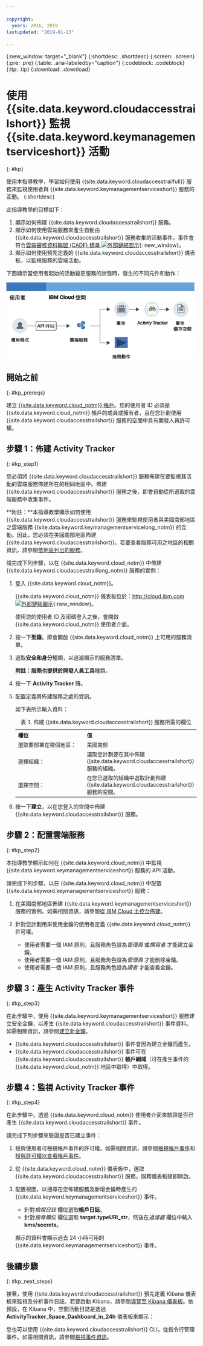 ```yaml
---

copyright:
  years: 2016, 2019
lastupdated: "2019-01-23"

---
```


{:new_window: target="_blank"}
{:shortdesc: .shortdesc}
{:screen: .screen}
{:pre: .pre}
{:table: .aria-labeledby="caption"}
{:codeblock: .codeblock}
{:tip: .tip}
{:download: .download}


# 使用 {{site.data.keyword.cloudaccesstrailshort}} 監視 {{site.data.keyword.keymanagementserviceshort}} 活動
{: #kp}

使用本指導教學，學習如何使用 {{site.data.keyword.cloudaccesstrailfull}} 服務來監視使用者與 {{site.data.keyword.keymanagementserviceshort}} 服務的互動。
{:shortdesc}

此指導教學的目標如下：

1. 顯示如何佈建 {{site.data.keyword.cloudaccesstrailshort}} 服務。
2. 顯示如何使用雲端服務來產生自動由 {{site.data.keyword.cloudaccesstrailshort}} 服務收集的活動事件。事件會符合[雲端審核資料聯盟 (CADF) 標準 ![外部鏈結圖示](../../icons/launch-glyph.svg "外部鏈結圖示")](https://www.dmtf.org/sites/default/files/standards/documents/DSP0262_1.0.0.pdf){: new_window}。
3. 顯示如何使用預先定義的 {{site.data.keyword.cloudaccesstrailshort}} 儀表板，以監視服務的雲端活動。

下圖顯示當使用者起始的活動變更服務的狀態時，發生的不同元件和動作：

![當使用者起始的活動變更服務的狀態時，發生的元件和動作](../images/AT_f1.png "當使用者起始的活動變更服務的狀態時，發生的元件和動作")



## 開始之前
{: #kp_prereqs}

建立 [{{site.data.keyword.cloud_notm}} 帳戶](https://cloud.ibm.com/registration/)。您的使用者 ID 必須是 {{site.data.keyword.cloud_notm}} 帳戶的成員或擁有者，且在您計劃使用 {{site.data.keyword.cloudaccesstrailshort}} 服務的空間中具有開發人員許可權。


## 步驟 1：佈建 Activity Tracker
{: #kp_step1}

您必須將 {{site.data.keyword.cloudaccesstrailshort}} 服務佈建在要監視其活動的雲端服務佈建所在的相同地區中。佈建 {{site.data.keyword.cloudaccesstrailshort}} 服務之後，即會自動從所選取的雲端服務中收集事件。 

**附註：**本指導教學顯示如何使用 {{site.data.keyword.cloudaccesstrailshort}} 服務來監視使用者與美國南部地區之雲端服務 {{site.data.keyword.keymanagementservicelong_notm}} 的互動。因此，您必須在美國南部地區佈建 {{site.data.keyword.cloudaccesstrailshort}}。若要查看服務可用之地區的相關資訊，請參閱[依地區列出的服務](/docs/resources/services_region.html#services_region)。

請完成下列步驟，以在 {{site.data.keyword.cloud_notm}} 中佈建 {{site.data.keyword.cloudaccesstraillong_notm}} 服務的實例：

1. 登入 {{site.data.keyword.cloud_notm}}。

    {{site.data.keyword.cloud_notm}} 儀表板位於：[http://cloud.ibm.com ![外部鏈結圖示](../../../icons/launch-glyph.svg "外部鏈結圖示")](http://cloud.ibm.com){:new_window}。
    
	使用您的使用者 ID 及密碼登入之後，會開啟 {{site.data.keyword.cloud_notm}} 使用者介面。

2. 按一下**型錄**。即會開啟 {{site.data.keyword.cloud_notm}} 上可用的服務清單。

3. 選取**安全和身分**種類，以過濾顯示的服務清單。

    **附註：**服務也提供於**開發人員工具**種類。

4. 按一下 **Activity Tracker** 磚。 

5. 配置定義將佈建服務之處的資訊。 

    如下表所示輸入資料： 

    <table>
	  <caption>表 1. 佈建 {{site.data.keyword.cloudaccesstrailshort}} 服務所需的欄位</caption>
	  <tr>
	    <th width="50%">欄位</th>
		<th width="50%">值</th>
	  </tr>
	  <tr>
	    <td>選取要部署在哪個地區：</td>
		<td>美國南部</td>
	  </tr>
	  <tr>
	    <td>選擇組織：</td>
		<td>選取您計劃要在其中佈建 {{site.data.keyword.cloudaccesstrailshort}} 服務的組織。</td>
	  </tr>
	  <tr>
	    <td>選擇空間：</td>
		<td>在您已選取的組織中選取計劃佈建 {{site.data.keyword.cloudaccesstrailshort}} 服務的空間。</td>
	  </tr>
	</table>

6. 按一下**建立**，以在您登入的空間中佈建 {{site.data.keyword.cloudaccesstrailshort}} 服務。
   

## 步驟 2：配置雲端服務  
{: #kp_step2}

本指導教學顯示如何在 {{site.data.keyword.cloud_notm}} 中監視 {{site.data.keyword.keymanagementserviceshort}} 服務的 API 活動。

請完成下列步驟，以在 {{site.data.keyword.cloud_notm}} 中配置 {{site.data.keyword.keymanagementserviceshort}} 服務：

1. 在美國南部地區佈建 {{site.data.keyword.keymanagementserviceshort}} 服務的實例。如需相關資訊，請參閱[從 IBM Cloud 主控台佈建](/docs/services/key-protect/provision.html#provision)。

2. 針對您計劃用來使用金鑰的使用者定義 {{site.data.keyword.cloud_notm}} 許可權。 

    * 使用者需要一個 IAM 原則，且服務角色設為*管理員* 或*撰寫者* 才能建立金鑰。
	* 使用者需要一個 IAM 原則，且服務角色設為*管理員* 才能刪除金鑰。
	* 使用者需要一個 IAM 原則，且服務角色設為*讀者* 才能查看金鑰。 


## 步驟 3：產生 Activity Tracker 事件
{: #kp_step3}

在此步驟中，使用 {{site.data.keyword.keymanagementserviceshort}} 服務建立安全金鑰，以產生 {{site.data.keyword.cloudaccesstrailshort}} 事件資料。如需相關資訊，請參閱[建立新金鑰](/docs/services/key-protect/create-standard-keys.html#create-standard-keys)。

* {{site.data.keyword.cloudaccesstrailshort}} 事件會因為建立金鑰而產生。
* {{site.data.keyword.cloudaccesstrailshort}} 事件可在 {{site.data.keyword.cloudaccesstrailshort}} **帳戶網域**（可在產生事件的 {{site.data.keyword.cloud_notm}} 地區中取得）中取得。 

## 步驟 4：監視 Activity Tracker 事件
{: #kp_step4}

在此步驟中，透過 {{site.data.keyword.cloud_notm}} 使用者介面來驗證是否已產生 {{site.data.keyword.cloudaccesstrailshort}} 事件。

請完成下列步驟來驗證是否已建立事件：

1. 授與使用者可檢視帳戶事件的許可權。如需相關資訊，請參閱[檢視帳戶事件](/docs/services/cloud-activity-tracker/how-to/manage-events-ui/viewing_events.html#view_acc_events_account_events)和[授與許可權以查看帳戶事件](/docs/services/cloud-activity-tracker/how-to/grant_permissions.html#grant_acc_events)。

2. 從 {{site.data.keyword.cloud_notm}} 儀表板中，選取 {{site.data.keyword.cloudaccesstrailshort}} 服務。服務儀表板隨即開啟。

3. 配置視圖，以搜尋在您佈建服務及新增金鑰時產生的 {{site.data.keyword.keymanagementserviceshort}} 事件。

    * 針對*檢視日誌* 欄位選取**帳戶日誌**。
    * 針對*搜尋欄位* 欄位選取 **target.typeURI_str**，然後在*過濾器* 欄位中輸入 **kms/secrets**。
	
    顯示的資料會顯示過去 24 小時可用的 {{site.data.keyword.keymanagementserviceshort}} 事件。 
	


## 後續步驟
{: #kp_next_steps}

接著，使用 {{site.data.keyword.cloudaccesstrailshort}} 預先定義 Kibana 儀表板來監視及分析事件日誌。若要啟動 Kibana，請參閱[導覽至 Kibana 儀表板](/docs/services/cloud-activity-tracker/how-to/manage-events-ui/launch_kibana.html#launch_kibana)。依預設，在 Kibana 中，空間活動日誌是透過 **ActivityTracker_Space_Dashboard_in_24h** 儀表板來顯示：

您也可以使用 {{site.data.keyword.cloudaccesstrailshort}} CLI，從指令行管理事件。如需相關資訊，請參閱[檢視事件資訊](/docs/services/cloud-activity-tracker/how-to/viewing_event_information.html#viewing_event_status)。



